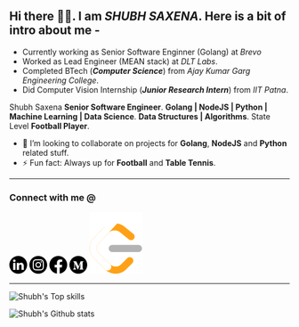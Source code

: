 <!--
Hi there 👋
- 🔭 I’m currently working on ...
- 🌱 I’m currently learning ...
- 👯 I’m looking to collaborate on ...
- 🤔 I’m looking for help with ...
- 💬 Ask me about ...
- 📫 How to reach me: ...
- 😄 Pronouns: ...
- ⚡ Fun fact: ...
-->

[linkedin]: https://www.linkedin.com/in/shubh-saxena/
[instagram]: https://www.instagram.com/__shubhsaxena__/
[facebook]: https://www.facebook.com/shubhsaxena.06
[medium]: https://medium.com/@shubhsaxena
[leetcode]: https://leetcode.com/shubhsaxena/

[1]: https://github.com/shubh9457/shubh9457/blob/main/LinkedIn.png
[2]: https://github.com/shubh9457/shubh9457/blob/main/Instagram.png
[3]: https://github.com/shubh9457/shubh9457/blob/main/Facebook.png
[4]: https://github.com/shubh9457/shubh9457/blob/main/Medium.png
[5]: https://github.com/shubh9457/shubh9457/blob/main/Leetcode.png


## Hi there 👋🏻. I am _SHUBH SAXENA_. Here is a bit of intro about me - 

- Currently working as Senior Software Enginner (Golang) at _Brevo_
- Worked as Lead Engineer (MEAN stack) at _DLT Labs_.
- Completed BTech (**_Computer Science_**) from _Ajay Kumar Garg Engineering College_.
- Did Computer Vision Internship (**_Junior Research Intern_**) from _IIT Patna_.

Shubh Saxena
**Senior Software Engineer**.
**Golang | NodeJS | Python | Machine Learning | Data Science**.
**Data Structures | Algorithms**.
State Level **Football Player**.

- 👯 I’m looking to collaborate on projects for **Golang**, **NodeJS** and **Python** related stuff.
- ⚡ Fun fact: Always up for **Football** and **Table Tennis**.

---

### Connect with me @
[![linkedin_logo][1]][linkedin] 
[![instagram_logo][2]][instagram] 
[![facebook_logo][3]][facebook] 
[![medium_logo][4]][medium]
[![leetcode_logo][5]][leetcode]

---

![Shubh's Top skills](https://github-readme-stats.vercel.app/api/top-langs/?username=shubh9457&hide_border=true&theme=radical)

![Shubh's Github stats](https://github-readme-stats.vercel.app/api?username=shubh9457&count_private=true&show_icons=true&hide_border=true&theme=radical)
